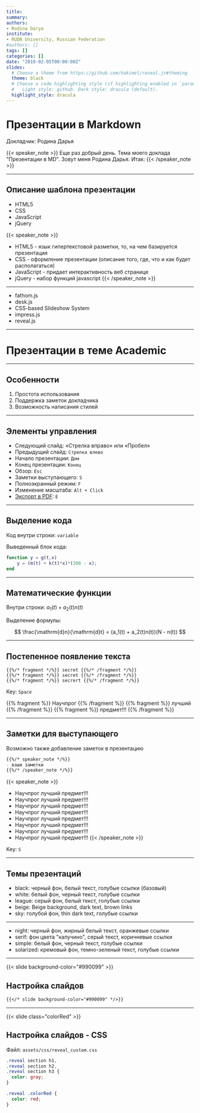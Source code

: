 ```yaml
---
title: 
summary: 
authors:
- Rodina Darya
institute:
- RUDN University, Russian Federation
#authors: []
tags: []
categories: []
date: "2019-02-05T00:00:00Z"
slides:
  # Choose a theme from https://github.com/hakimel/reveal.js#theming
  theme: black
  # Choose a code highlighting style (if highlighting enabled in `params.toml`)
  #   Light style: github. Dark style: dracula (default).
  highlight_style: dracula
---
```


# Презентации в Markdown

Докладчик: Родина Дарья

{{< speaker_note >}}
Еще раз добрый день. Тема моего доклада "Презентации в MD". Зовут меня Родина Дарья. Итак:
{{< /speaker_note >}}

---

## Описание шаблона презентации

- HTML5
- CSS
- JavaScript
- jQuery

{{< speaker_note >}}
- HTML5 - язык гипертекстовой разметки, то, на чем базируется презентация
- CSS - оформление презентации (описание того, где, что и как будет располагаться)
- JavaScript - придает интерактивность веб странице
- jQuery - набор функций javascript
{{< /speaker_note >}}

---

- fathom.js
- desk.js
- CSS-based Slideshow System
- impress.js
- reveal.js

---

# Презентации в теме Academic

---

## Особенности 

1. Простота использования 
2. Поддержка заметок докладчика
3. Возможность написания стилей

---

## Элементы управления
 
- Следующий слайд: «Стрелка вправо» или «Пробел»
- Предыдущий слайд: `Стрелка влево`
- Начало презентации: `Дом`
- Конец презентации: `Конец`
- Обзор: `Esc`
- Заметки выступающего: `S`
- Полноэкранный режим: `F`
- Изменение масштаба: `Alt + Click`
- [Экспорт в PDF](https://github.com/hakimel/reveal.js#pdf-export): `E`

---

## Выделение кода

Код внутри строки: `variable`

Выведенный блок кода:
```matlab
function y = g(t,x)
    y = (m(t) + k(t)*x)*(300 - x);
end
```

---

## Математические функции

Внутри строки: $a_1(t) + a_2(t)n(t)$

Выделение формулы:

$$
\frac{\mathrm{d}n}{\mathrm{d}t} = (a_1(t) + a_2(t)n(t))(N - n(t))
$$

---

## Постепенное появление текста

```
{{%/* fragment */%}} secret {{%/* /fragment */%}}
{{%/* fragment */%}} secret {{%/* /fragment */%}}
{{%/* fragment */%}} secrert {{%/* /fragment */%}}
```

Key: `Space`

{{% fragment %}} Научпрог {{% /fragment %}}
{{% fragment %}} лучший {{% /fragment %}}
{{% fragment %}} предмет!!! {{% /fragment %}}

---


## Заметки для выступающего 

Возможно также добавление заметок в презентацию

```markdown
{{%/* speaker_note */%}}
- ваши заметки
{{%/* /speaker_note */%}}
```

{{< speaker_note >}}
- Научпрог лучший предмет!!!
- Научпрог лучший предмет!!!
- Научпрог лучший предмет!!!
- Научпрог лучший предмет!!!
- Научпрог лучший предмет!!!
- Научпрог лучший предмет!!!
- Научпрог лучший предмет!!!
- Научпрог лучший предмет!!!
{{< /speaker_note >}}

Key: `S`

---

## Темы презентаций

- black: черный фон, белый текст, голубые ссылки (базовый)
- white: белый фон, черный текст, голубые ссылки 
- league: серый фон, белый текст, голубые ссылки
- beige: Beige background, dark text, brown links
- sky: голубой фон, thin dark text, голубые ссылки

---

- night: черный фон, жирный белый текст, оранжевые ссылки 
- serif: фон цвета "капучино", серый текст, коричневые ссылки
- simple: белый фон, черный текст, голубые ссылки 
- solarized: кремовый фон, темно-зеленый текст, голубые ссылки

---

{{< slide background-color="#990099" >}}

## Настройка слайдов

```markdown
{{</* slide background-color="#990099" */>}}
```

---

{{< slide class="colorRed" >}}

## Настройка слайдов - CSS

Файл: `assets/css/reveal_custom.css`

```css
.reveal section h1,
.reveal section h2,
.reveal section h3 {
  color: gray;
}

.reveal .colorRed {
  color: red;
}
```

